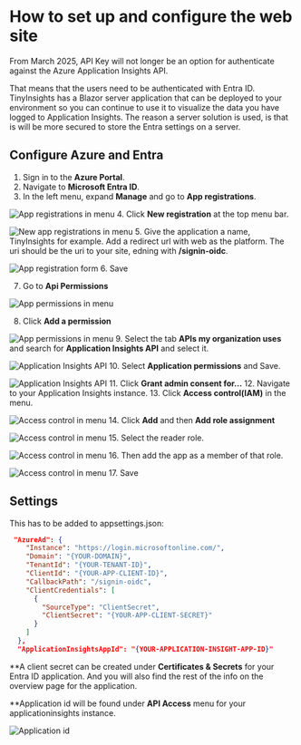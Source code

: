 # How to set up and configure the web site
From March 2025, API Key will not longer be an option for authenticate against the Azure Application Insights API.

That means that the users need to be authenticated with Entra ID.  TinyInsights has a Blazor server application that can be deployed to your environment so you can continue to use it to visualize the data you have logged to Application Insights. The reason a server solution is used, is that is will be more secured to store the Entra settings on a server.


## Configure Azure and Entra
1. Sign in to the **Azure Portal**.
2. Navigate to **Microsoft Entra ID**.
3. In the left menu, expand **Manage** and go to **App registrations**.

![App registrations in menu](images/setup-server/appreg.png)
4. Click **New registration** at the top menu bar.

![New app registrations in menu](images/setup-server/new.png)
5. Give the application a name, TinyInsights for example. Add a redirect url with web as the platform. The uri should be the uri to your site, edning with **/signin-oidc**.

![App registration form](images/setup-server/new-form.png)
6. Save

7. Go to **Api Permissions** 

![App permissions in menu](images/setup-server/api-permissions.png)

8. Click **Add a permission** 

![App permissions in menu](images/setup-server/add-permission.png)
9. Select the tab **APIs my organization uses** and search for **Application Insights API** and select it.

![Application Insights API](images/setup-server/search-api.png)
10. Select **Application permissions** and Save.

![Application Insights API](images/setup-server/data-read.png)
11. Click **Grant admin consent for...** 
12. Navigate to your Application Insights instance.
13. Click **Access control(IAM)** in the menu.

![Access control in menu](images/setup-server/access-control.png)
14. Click **Add**  and then **Add role assignment**

![Access control in menu](images/setup-server/add-role.png)
15. Select the reader role.

![Access control in menu](images/setup-server/reader-role.png)
16. Then add the app as a member of that role.

![Access control in menu](images/setup-server/add-app.png)
17. Save


## Settings

This has to be added to appsettings.json:

```json
 "AzureAd": {
    "Instance": "https://login.microsoftonline.com/",
    "Domain": "{YOUR-DOMAIN}",
    "TenantId": "{YOUR-TENANT-ID}",
    "ClientId": "{YOUR-APP-CLIENT-ID}",
    "CallbackPath": "/signin-oidc",
    "ClientCredentials": [
      {
        "SourceType": "ClientSecret",
        "ClientSecret": "{YOUR-APP-CLIENT-SECRET}"
      }
    ]
  },
  "ApplicationInsightsAppId": "{YOUR-APPLICATION-INSIGHT-APP-ID}"
  ```

**A client secret can be created under **Certificates & Secrets** for your Entra ID application. And you will also find the rest of the info on the overview page for the application.

**Application id will be found under **API Access** menu for your applicationinsights instance.

![Application id](images/setup-server/app-id.png)